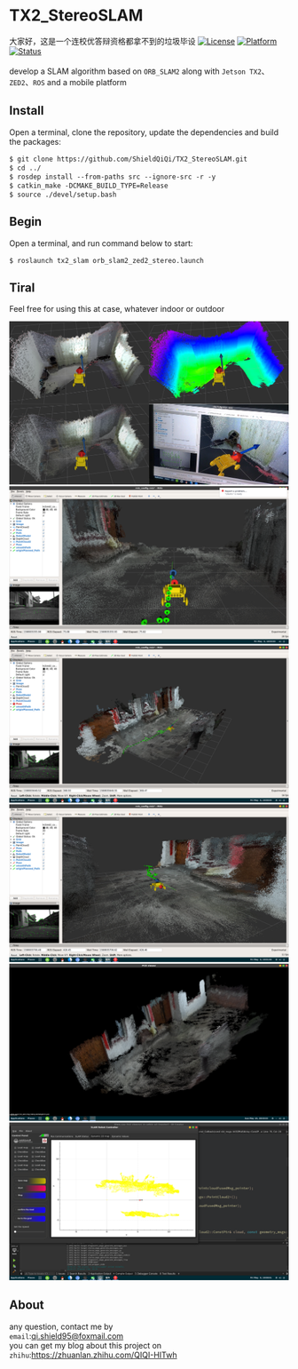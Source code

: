 # TX2_StereoSLAM
大家好，这是一个连校优答辩资格都拿不到的垃圾毕设
[![License](https://img.shields.io/badge/License-Apache%202.0-green.svg)](https://opensource.org/licenses/Apache-2.0)
[![Platform](https://img.shields.io/badge/ROS-melodic-yellow.svg)](<>)
[![Status](https://img.shields.io/badge/Staus-Processing-blue.svg)](<>)
<br><br>
develop a SLAM algorithm based on `ORB_SLAM2` along with `Jetson TX2`、`ZED2`、`ROS` and a mobile platform
<br>
## Install

Open a terminal, clone the repository, update the dependencies and build the packages:

    $ git clone https://github.com/ShieldQiQi/TX2_StereoSLAM.git
    $ cd ../
    $ rosdep install --from-paths src --ignore-src -r -y
    $ catkin_make -DCMAKE_BUILD_TYPE=Release
    $ source ./devel/setup.bash

## Begin

Open a terminal, and run command below to start:

    $ roslaunch tx2_slam orb_slam2_zed2_stereo.launch

## Tiral

Feel free for using this at case, whatever indoor or outdoor

![demo0](https://github.com/ShieldQiQi/TX2_StereoSLAM/blob/master/Demo_Pictures/0.png)
![demo1](https://github.com/ShieldQiQi/TX2_StereoSLAM/blob/master/Demo_Pictures/1.png)
![demo2](https://github.com/ShieldQiQi/TX2_StereoSLAM/blob/master/Demo_Pictures/2.png)
![demo3](https://github.com/ShieldQiQi/TX2_StereoSLAM/blob/master/Demo_Pictures/3.png)
![demo4](https://github.com/ShieldQiQi/TX2_StereoSLAM/blob/master/Demo_Pictures/4.png)
![demo5](https://github.com/ShieldQiQi/TX2_StereoSLAM/blob/master/Demo_Pictures/5.png)

## About

any question, contact me by<br>
`email`:qi.shield95@foxmail.com<br>
you can get my blog about this project on<br>
`zhihu`:https://zhuanlan.zhihu.com/QIQI-HITwh
